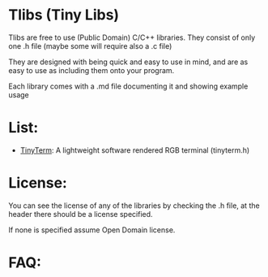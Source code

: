 # Tlibs (Tiny Libs)

Tlibs are free to use (Public Domain) C/C++ libraries. 
They consist of only one .h file (maybe some will require also a .c file)


They are designed with being quick and easy to use in mind, and are as easy to 
use as including them onto your program.


Each library comes with a .md file documenting it and showing example usage

# List:

 - [TinyTerm](https://github.com/tatjam/tlibs/blob/master/tinyterm.md): A lightweight software rendered RGB terminal (tinyterm.h)
 
# License:
   
You can see the license of any of the libraries by checking the .h file, at the header there should
be a license specified.

If none is specified assume Open Domain license.
 


# FAQ:
